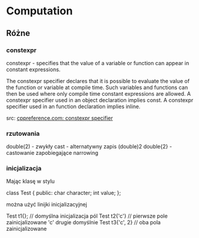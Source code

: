 # Computation

## Różne

### constexpr 

constexpr - specifies that the value of a variable or function can appear in constant expressions.

The constexpr specifier declares that it is possible to evaluate the value of the function or variable at compile time. Such variables and functions can then be used where only compile time constant expressions are allowed. A constexpr specifier used in an object declaration implies const. A constexpr specifier used in an function declaration implies inline.

src: [cppreference.com: constexpr specifier ](http://en.cppreference.com/w/cpp/language/constexpr) 

### rzutowania

double(2) - zwykły cast - alternatywny zapis (double)2
double{2} - castowanie zapobiegające narrowing

### inicjalizacja

Mając klasę w stylu 

class Test {
public:
	char character;
	int value;
};

można użyć linijki inicjalizacyjnej

Test t1{}; // domyślna inicjalizacja pól
Test t2{'c'} // pierwsze pole zainicjalizowane 'c' drugie domyślnie
Test t3{'c', 2} // oba pola zainicjalizowane